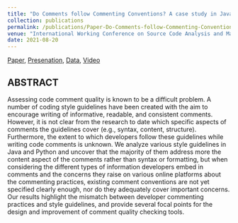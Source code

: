 ```yaml
---
title: "Do Comments follow Commenting Conventions? A case study in Java and Python"
collection: publications
permalink: /publications/Paper-Do-Comments-follow-Commenting-Conventions
venue: "International Working Conference on Source Code Analysis and Manipulation (SCAM), 2021"
date: 2021-08-20
---
```


[Paper](https://poojaruhal.github.io/files/Paper-Do-Comments-follow-Commenting-Conventions.pdf),
[Presenation](https://poojaruhal.github.io/files/Slides-Do-comments-follow-commenting-conventions.pdf),
[Data](https://doi.org/10.5281/zenodo.5153663), 
[Video](https://youtu.be/mX_9XxQTSxQ)

## ABSTRACT
Assessing code comment quality is known to be a difficult problem.
A number of coding style guidelines have been created with the aim to encourage writing of informative, readable, and consistent comments.
However, it is not clear from the research to date which specific aspects of comments the guidelines cover (e.g., syntax, content, structure).
Furthermore, the extent to which developers follow these guidelines while writing code comments is unknown.
We analyze various style guidelines in Java and Python and uncover that the majority of them address more the content aspect of the comments rather than
syntax or formatting, but when considering the different types of information developers embed in comments and
the concerns they raise on various online platforms about the commenting practices,
existing comment conventions are not yet specified clearly enough, nor do they adequately cover important concerns.
Our results highlight the mismatch between developer commenting practices and style guidelines, and provide several focal points for the design and improvement of comment quality checking tools.
